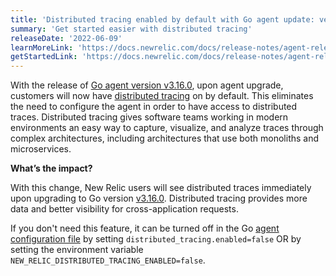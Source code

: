 ```yaml
---
title: 'Distributed tracing enabled by default with Go agent update: version 3.16.0'
summary: 'Get started easier with distributed tracing' 
releaseDate: '2022-06-09'
learnMoreLink: 'https://docs.newrelic.com/docs/release-notes/agent-release-notes/go-release-notes/go-agent-3-16-0'
getStartedLink: 'https://docs.newrelic.com/docs/release-notes/agent-release-notes/go-release-notes/go-agent-3-16-0'
---
```

With the release of [Go agent version v3.16.0](https://docs.newrelic.com/docs/release-notes/agent-release-notes/go-release-notes/go-agent-3-16-0), upon agent upgrade, customers will now have [distributed tracing](https://newrelic.com/products/edge-infinite-tracing) on by default. This eliminates the need to configure the agent in order to have access to distributed traces. Distributed tracing gives software teams working in modern environments an easy way to capture, visualize, and analyze traces through complex architectures, including architectures that use both monoliths and microservices. 

**What’s the impact?**

With this change, New Relic users will see distributed traces immediately upon upgrading to Go version [v3.16.0](https://docs.newrelic.com/docs/release-notes/agent-release-notes/go-release-notes/go-agent-3-16-0). Distributed tracing provides more data and better visibility for cross-application requests.

If you don't need this feature, it can be turned off in the Go [agent configuration file](https://docs.newrelic.com/docs/apm/agents/go-agent/configuration/go-agent-configuration) by setting `distributed_tracing.enabled=false` OR by setting the environment variable  `NEW_RELIC_DISTRIBUTED_TRACING_ENABLED=false`. 
